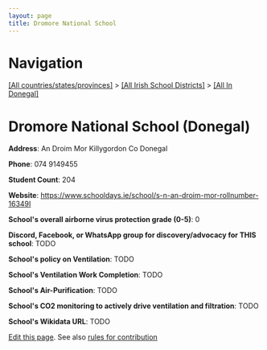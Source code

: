 ```yaml
---
layout: page
title: Dromore National School
---
```

# Navigation

[[All countries/states/provinces]](../../..) > [[All Irish School Districts]](../..) > [[All In Donegal]](..)

# Dromore National School (Donegal)

**Address**: An Droim Mor Killygordon Co Donegal

**Phone**: 074 9149455

**Student Count**: 204

**Website**: <https://www.schooldays.ie/school/s-n-an-droim-mor-rollnumber-16349I>

**School's overall airborne virus protection grade (0-5)**: 0

**Discord, Facebook, or WhatsApp group for discovery/advocacy for THIS school**: TODO

**School's policy on Ventilation**: TODO

**School's Ventilation Work Completion**: TODO

**School's Air-Purification**: TODO

**School's CO2 monitoring to actively drive ventilation and filtration**: TODO

**School's Wikidata URL**: TODO


[Edit this page](https://github.com/ventilate-schools/Ireland/edit/main/./Donegal/Dromore_National_School.md). See also [rules for contribution](../../../contribution-rules/)